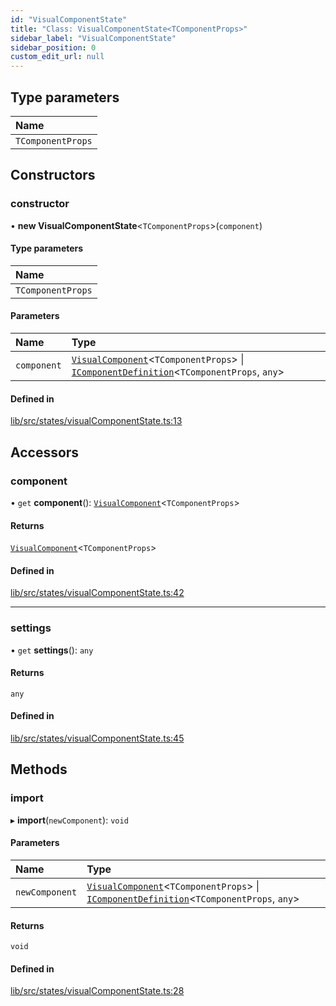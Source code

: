 ```yaml
---
id: "VisualComponentState"
title: "Class: VisualComponentState<TComponentProps>"
sidebar_label: "VisualComponentState"
sidebar_position: 0
custom_edit_url: null
---
```


## Type parameters

| Name |
| :------ |
| `TComponentProps` |

## Constructors

### constructor

• **new VisualComponentState**<`TComponentProps`\>(`component`)

#### Type parameters

| Name |
| :------ |
| `TComponentProps` |

#### Parameters

| Name | Type |
| :------ | :------ |
| `component` | [`VisualComponent`](../#visualcomponent)<`TComponentProps`\> \| [`IComponentDefinition`](../interfaces/IComponentDefinition)<`TComponentProps`, `any`\> |

#### Defined in

[lib/src/states/visualComponentState.ts:13](https://github.com/tokarchyn/react-easy-diagram/blob/370fa2c/lib/src/states/visualComponentState.ts#L13)

## Accessors

### component

• `get` **component**(): [`VisualComponent`](../#visualcomponent)<`TComponentProps`\>

#### Returns

[`VisualComponent`](../#visualcomponent)<`TComponentProps`\>

#### Defined in

[lib/src/states/visualComponentState.ts:42](https://github.com/tokarchyn/react-easy-diagram/blob/370fa2c/lib/src/states/visualComponentState.ts#L42)

___

### settings

• `get` **settings**(): `any`

#### Returns

`any`

#### Defined in

[lib/src/states/visualComponentState.ts:45](https://github.com/tokarchyn/react-easy-diagram/blob/370fa2c/lib/src/states/visualComponentState.ts#L45)

## Methods

### import

▸ **import**(`newComponent`): `void`

#### Parameters

| Name | Type |
| :------ | :------ |
| `newComponent` | [`VisualComponent`](../#visualcomponent)<`TComponentProps`\> \| [`IComponentDefinition`](../interfaces/IComponentDefinition)<`TComponentProps`, `any`\> |

#### Returns

`void`

#### Defined in

[lib/src/states/visualComponentState.ts:28](https://github.com/tokarchyn/react-easy-diagram/blob/370fa2c/lib/src/states/visualComponentState.ts#L28)
